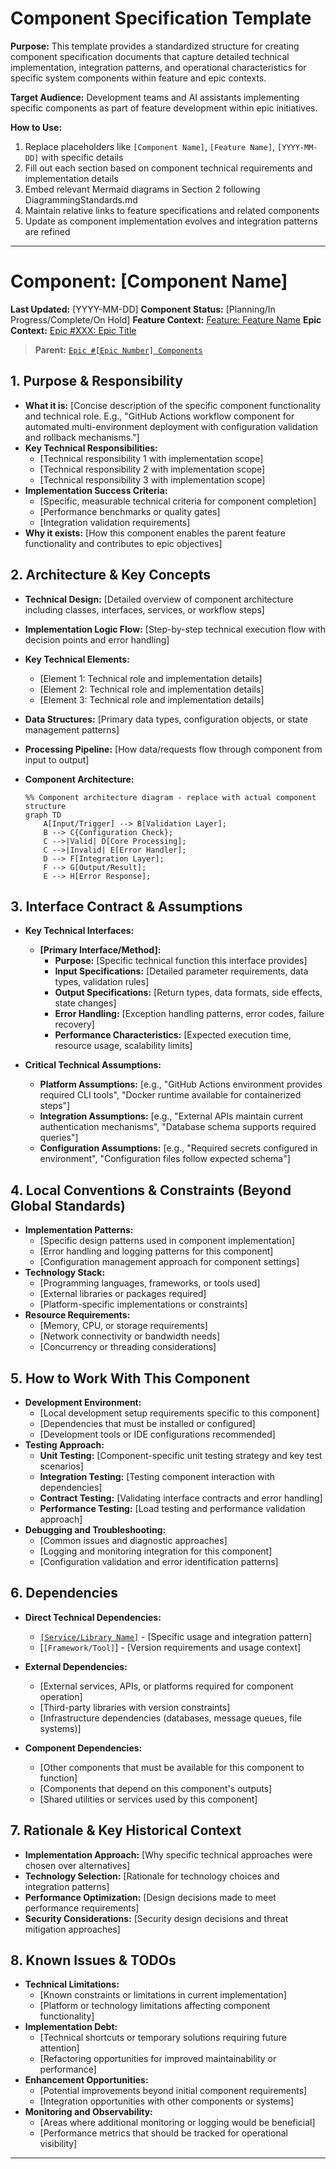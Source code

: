 # Component Specification Template

**Purpose:** This template provides a standardized structure for creating component specification documents that capture detailed technical implementation, integration patterns, and operational characteristics for specific system components within feature and epic contexts.

**Target Audience:** Development teams and AI assistants implementing specific components as part of feature development within epic initiatives.

**How to Use:**
1. Replace placeholders like `[Component Name]`, `[Feature Name]`, `[YYYY-MM-DD]` with specific details
2. Fill out each section based on component technical requirements and implementation details
3. Embed relevant Mermaid diagrams in Section 2 following DiagrammingStandards.md
4. Maintain relative links to feature specifications and related components
5. Update as component implementation evolves and integration patterns are refined

---

# Component: [Component Name]

**Last Updated:** [YYYY-MM-DD]
**Component Status:** [Planning/In Progress/Complete/On Hold]
**Feature Context:** [Feature: Feature Name](../[feature-spec-file].md)
**Epic Context:** [Epic #XXX: Epic Title](../epic-XXX-[epic-name]/README.md)

> **Parent:** [`Epic #[Epic Number] Components`](../README.md)

## 1. Purpose & Responsibility

* **What it is:** [Concise description of the specific component functionality and technical role. E.g., "GitHub Actions workflow component for automated multi-environment deployment with configuration validation and rollback mechanisms."]
* **Key Technical Responsibilities:**
  - [Technical responsibility 1 with implementation scope]
  - [Technical responsibility 2 with implementation scope]
  - [Technical responsibility 3 with implementation scope]
* **Implementation Success Criteria:**
  - [Specific, measurable technical criteria for component completion]
  - [Performance benchmarks or quality gates]
  - [Integration validation requirements]
* **Why it exists:** [How this component enables the parent feature functionality and contributes to epic objectives]

## 2. Architecture & Key Concepts

* **Technical Design:** [Detailed overview of component architecture including classes, interfaces, services, or workflow steps]
* **Implementation Logic Flow:** [Step-by-step technical execution flow with decision points and error handling]
* **Key Technical Elements:**
  - [Element 1: Technical role and implementation details]
  - [Element 2: Technical role and implementation details]
  - [Element 3: Technical role and implementation details]
* **Data Structures:** [Primary data types, configuration objects, or state management patterns]
* **Processing Pipeline:** [How data/requests flow through component from input to output]

* **Component Architecture:**
  ```mermaid
  %% Component architecture diagram - replace with actual component structure
  graph TD
      A[Input/Trigger] --> B[Validation Layer];
      B --> C{Configuration Check};
      C -->|Valid| D[Core Processing];
      C -->|Invalid| E[Error Handler];
      D --> F[Integration Layer];
      F --> G[Output/Result];
      E --> H[Error Response];
  ```

## 3. Interface Contract & Assumptions

* **Key Technical Interfaces:**
  - **[Primary Interface/Method]:**
    * **Purpose:** [Specific technical function this interface provides]
    * **Input Specifications:** [Detailed parameter requirements, data types, validation rules]
    * **Output Specifications:** [Return types, data formats, side effects, state changes]
    * **Error Handling:** [Exception handling patterns, error codes, failure recovery]
    * **Performance Characteristics:** [Expected execution time, resource usage, scalability limits]

* **Critical Technical Assumptions:**
  - **Platform Assumptions:** [e.g., "GitHub Actions environment provides required CLI tools", "Docker runtime available for containerized steps"]
  - **Integration Assumptions:** [e.g., "External APIs maintain current authentication mechanisms", "Database schema supports required queries"]
  - **Configuration Assumptions:** [e.g., "Required secrets configured in environment", "Configuration files follow expected schema"]

## 4. Local Conventions & Constraints (Beyond Global Standards)

* **Implementation Patterns:**
  - [Specific design patterns used in component implementation]
  - [Error handling and logging patterns for this component]
  - [Configuration management approach for component settings]
* **Technology Stack:**
  - [Programming languages, frameworks, or tools used]
  - [External libraries or packages required]
  - [Platform-specific implementations or constraints]
* **Resource Requirements:**
  - [Memory, CPU, or storage requirements]
  - [Network connectivity or bandwidth needs]
  - [Concurrency or threading considerations]

## 5. How to Work With This Component

* **Development Environment:**
  - [Local development setup requirements specific to this component]
  - [Dependencies that must be installed or configured]
  - [Development tools or IDE configurations recommended]
* **Testing Approach:**
  - **Unit Testing:** [Component-specific unit testing strategy and key test scenarios]
  - **Integration Testing:** [Testing component interaction with dependencies]
  - **Contract Testing:** [Validating interface contracts and error handling]
  - **Performance Testing:** [Load testing and performance validation approach]
* **Debugging and Troubleshooting:**
  - [Common issues and diagnostic approaches]
  - [Logging and monitoring integration for this component]
  - [Configuration validation and error identification patterns]

## 6. Dependencies

* **Direct Technical Dependencies:**
  - [`[Service/Library Name]`](../../Code/[ModulePath]/README.md) - [Specific usage and integration pattern]
  - [`[Framework/Tool]`] - [Version requirements and usage context]

* **External Dependencies:**
  - [External services, APIs, or platforms required for component operation]
  - [Third-party libraries with version constraints]
  - [Infrastructure dependencies (databases, message queues, file systems)]

* **Component Dependencies:**
  - [Other components that must be available for this component to function]
  - [Components that depend on this component's outputs]
  - [Shared utilities or services used by this component]

## 7. Rationale & Key Historical Context

* **Implementation Approach:** [Why specific technical approaches were chosen over alternatives]
* **Technology Selection:** [Rationale for technology choices and integration patterns]
* **Performance Optimization:** [Design decisions made to meet performance requirements]
* **Security Considerations:** [Security design decisions and threat mitigation approaches]

## 8. Known Issues & TODOs

* **Technical Limitations:**
  - [Known constraints or limitations in current implementation]
  - [Platform or technology limitations affecting component functionality]
* **Implementation Debt:**
  - [Technical shortcuts or temporary solutions requiring future attention]
  - [Refactoring opportunities for improved maintainability or performance]
* **Enhancement Opportunities:**
  - [Potential improvements beyond initial component requirements]
  - [Integration opportunities with other components or systems]
* **Monitoring and Observability:**
  - [Areas where additional monitoring or logging would be beneficial]
  - [Performance metrics that should be tracked for operational visibility]

---